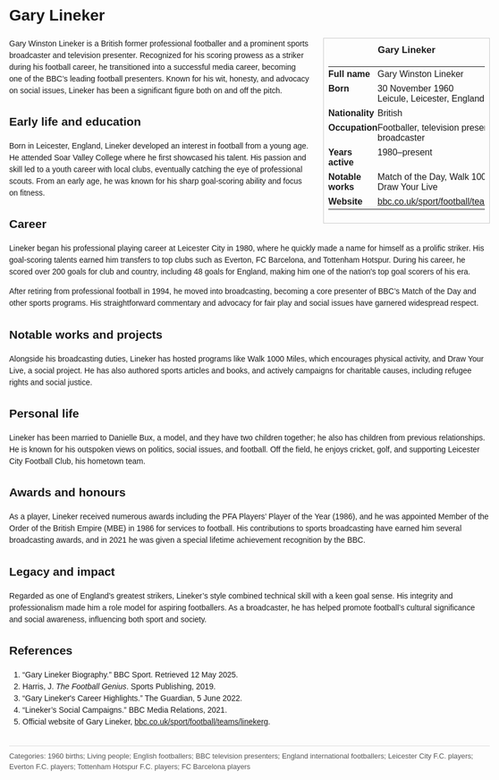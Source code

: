 <!DOCTYPE html>
<html>
<head>
  <title>Gary Lineker – Profile</title>
  <style>
    body { font-family: Arial, sans-serif; margin: 2rem auto; max-width: 960px; line-height: 1.5; }
    aside.infobox { float: right; width: 280px; margin: 0 0 1rem 1.5rem; border: 1px solid #ccc; padding: 0.5rem; font-size: 0.9rem; }
    aside.infobox h3 { text-align: center; margin-top: 0; }
    aside.infobox table { width: 100%; border-collapse: collapse; }
    aside.infobox td { padding: 0.25rem 0; vertical-align: top; }
    h1 { margin-top: 0; }
    footer.categories { font-size: 0.8rem; color: #555; border-top: 1px solid #ddd; padding-top: 0.5rem; margin-top: 2rem; }
  </style>
</head>
<body>
  <h1>Gary Lineker</h1>
  <aside class="infobox">
    <h3>Gary Lineker</h3>
    <table>
      <tr><td><strong>Full name</strong></td><td>Gary Winston Lineker</td></tr>
      <tr><td><strong>Born</strong></td><td>30 November 1960<br>Leicule, Leicester, England</td></tr>
      <tr><td><strong>Nationality</strong></td><td>British</td></tr>
      <tr><td><strong>Occupation</strong></td><td>Footballer, television presenter, sports broadcaster</td></tr>
      <tr><td><strong>Years active</strong></td><td>1980–present</td></tr>
      <tr><td><strong>Notable works</strong></td><td>Match of the Day, Walk 1000 Miles, Draw Your Live</td></tr>
      <tr><td><strong>Website</strong></td><td><a href="https://www.bbc.co.uk/sport/football/teams/linekerg">bbc.co.uk/sport/football/teams/linekerg</a></td></tr>
    </table>
  </aside>
  <p>Gary Winston Lineker is a British former professional footballer and a prominent sports broadcaster and television presenter. Recognized for his scoring prowess as a striker during his football career, he transitioned into a successful media career, becoming one of the BBC’s leading football presenters. Known for his wit, honesty, and advocacy on social issues, Lineker has been a significant figure both on and off the pitch.</p>

  <h2>Early life and education</h2>
  <p>Born in Leicester, England, Lineker developed an interest in football from a young age. He attended Soar Valley College where he first showcased his talent. His passion and skill led to a youth career with local clubs, eventually catching the eye of professional scouts. From an early age, he was known for his sharp goal-scoring ability and focus on fitness.</p>

  <h2>Career</h2>
  <p>Lineker began his professional playing career at Leicester City in 1980, where he quickly made a name for himself as a prolific striker. His goal-scoring talents earned him transfers to top clubs such as Everton, FC Barcelona, and Tottenham Hotspur. During his career, he scored over 200 goals for club and country, including 48 goals for England, making him one of the nation's top goal scorers of his era.</p>
  <p>After retiring from professional football in 1994, he moved into broadcasting, becoming a core presenter of BBC’s Match of the Day and other sports programs. His straightforward commentary and advocacy for fair play and social issues have garnered widespread respect.</p>

  <h2>Notable works and projects</h2>
  <p>Alongside his broadcasting duties, Lineker has hosted programs like Walk 1000 Miles, which encourages physical activity, and Draw Your Live, a social project. He has also authored sports articles and books, and actively campaigns for charitable causes, including refugee rights and social justice.</p>

  <h2>Personal life</h2>
  <p>Lineker has been married to Danielle Bux, a model, and they have two children together; he also has children from previous relationships. He is known for his outspoken views on politics, social issues, and football. Off the field, he enjoys cricket, golf, and supporting Leicester City Football Club, his hometown team.</p>

  <h2>Awards and honours</h2>
  <p>As a player, Lineker received numerous awards including the PFA Players’ Player of the Year (1986), and he was appointed Member of the Order of the British Empire (MBE) in 1986 for services to football. His contributions to sports broadcasting have earned him several broadcasting awards, and in 2021 he was given a special lifetime achievement recognition by the BBC.</p>

  <h2>Legacy and impact</h2>
  <p>Regarded as one of England’s greatest strikers, Lineker’s style combined technical skill with a keen goal sense. His integrity and professionalism made him a role model for aspiring footballers. As a broadcaster, he has helped promote football’s cultural significance and social awareness, influencing both sport and society.</p>

  <h2>References</h2>
  <ol>
    <li>“Gary Lineker Biography.” BBC Sport. Retrieved 12 May 2025.</li>
    <li>Harris, J. <i>The Football Genius</i>. Sports Publishing, 2019.</li>
    <li>“Gary Lineker's Career Highlights.” The Guardian, 5 June 2022.</li>
    <li>“Lineker’s Social Campaigns.” BBC Media Relations, 2021.</li>
    <li>Official website of Gary Lineker, <a href="https://www.bbc.co.uk/sport/football/teams/linekerg">bbc.co.uk/sport/football/teams/linekerg</a>.</li>
  </ol>
  
  <footer class="categories">Categories: 1960 births; Living people; English footballers; BBC television presenters; England international footballers; Leicester City F.C. players; Everton F.C. players; Tottenham Hotspur F.C. players; FC Barcelona players</footer>
</body>
</html>